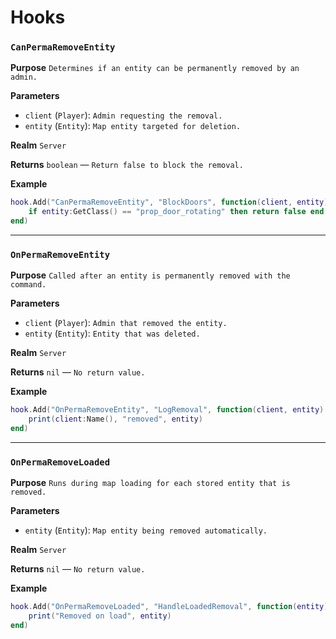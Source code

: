 # Hooks

### `CanPermaRemoveEntity`

**Purpose**
`Determines if an entity can be permanently removed by an admin.`

**Parameters**

* `client` (`Player`): `Admin requesting the removal.`
* `entity` (`Entity`): `Map entity targeted for deletion.`

**Realm**
`Server`

**Returns**
`boolean` — `Return false to block the removal.`

**Example**

```lua
hook.Add("CanPermaRemoveEntity", "BlockDoors", function(client, entity)
    if entity:GetClass() == "prop_door_rotating" then return false end
end)
```

---

### `OnPermaRemoveEntity`

**Purpose**
`Called after an entity is permanently removed with the command.`

**Parameters**

* `client` (`Player`): `Admin that removed the entity.`
* `entity` (`Entity`): `Entity that was deleted.`

**Realm**
`Server`

**Returns**
`nil` — `No return value.`

**Example**

```lua
hook.Add("OnPermaRemoveEntity", "LogRemoval", function(client, entity)
    print(client:Name(), "removed", entity)
end)
```

---

### `OnPermaRemoveLoaded`

**Purpose**
`Runs during map loading for each stored entity that is removed.`

**Parameters**

* `entity` (`Entity`): `Map entity being removed automatically.`

**Realm**
`Server`

**Returns**
`nil` — `No return value.`

**Example**

```lua
hook.Add("OnPermaRemoveLoaded", "HandleLoadedRemoval", function(entity)
    print("Removed on load", entity)
end)
```
